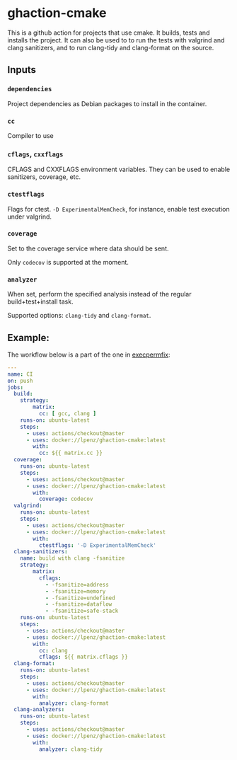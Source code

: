 # ghaction-cmake

This is a github action for projects that use cmake. It builds, tests
and installs the project. It can also be used to to run the tests with
valgrind and clang sanitizers, and to run clang-tidy and clang-format
on the source.


## Inputs

### `dependencies`

Project dependencies as Debian packages to install in the container.

### `cc`

Compiler to use

### `cflags`, `cxxflags`

CFLAGS and CXXFLAGS environment variables. They can be used to enable
sanitizers, coverage, etc.

### `ctestflags`

Flags for ctest. `-D ExperimentalMemCheck`, for instance, enable test
execution under valgrind.

### `coverage`

Set to the coverage service where data should be sent.

Only `codecov` is supported at the moment.

### `analyzer`

When set, perform the specified analysis instead of the regular build+test+install task.

Supported options: `clang-tidy` and `clang-format`.


## Example:

The workflow below is a part of the one in [execpermfix](https://github.com/lpenz/execpermfix):

```yml
---
name: CI
on: push
jobs:
  build:
    strategy:
        matrix:
          cc: [ gcc, clang ]
    runs-on: ubuntu-latest
    steps:
      - uses: actions/checkout@master
      - uses: docker://lpenz/ghaction-cmake:latest
        with:
          cc: ${{ matrix.cc }}
  coverage:
    runs-on: ubuntu-latest
    steps:
      - uses: actions/checkout@master
      - uses: docker://lpenz/ghaction-cmake:latest
        with:
          coverage: codecov
  valgrind:
    runs-on: ubuntu-latest
    steps:
      - uses: actions/checkout@master
      - uses: docker://lpenz/ghaction-cmake:latest
        with:
          ctestflags: '-D ExperimentalMemCheck'
  clang-sanitizers:
    name: build with clang -fsanitize
    strategy:
        matrix:
          cflags:
            - -fsanitize=address
            - -fsanitize=memory
            - -fsanitize=undefined
            - -fsanitize=dataflow
            - -fsanitize=safe-stack
    runs-on: ubuntu-latest
    steps:
      - uses: actions/checkout@master
      - uses: docker://lpenz/ghaction-cmake:latest
        with:
          cc: clang
          cflags: ${{ matrix.cflags }}
  clang-format:
    runs-on: ubuntu-latest
    steps:
      - uses: actions/checkout@master
      - uses: docker://lpenz/ghaction-cmake:latest
        with:
          analyzer: clang-format
  clang-analyzers:
    runs-on: ubuntu-latest
    steps:
      - uses: actions/checkout@master
      - uses: docker://lpenz/ghaction-cmake:latest
        with:
          analyzer: clang-tidy
```
